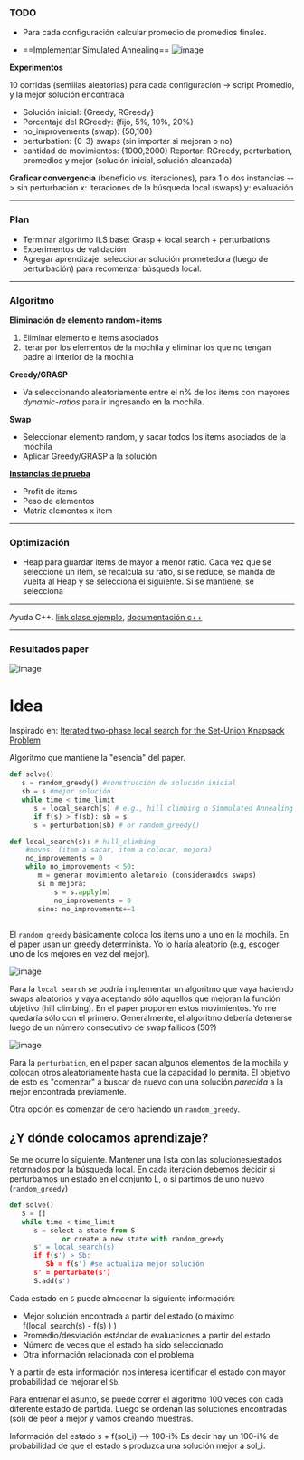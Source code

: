 ### TODO

- Para cada configuración calcular promedio de promedios finales.

- ==Implementar Simulated Annealing==
![image](https://i.imgur.com/5n6Jx02.png)


**Experimentos**

10 corridas (semillas aleatorias) para cada configuración -> script
Promedio, y la mejor solución encontrada
- Solución inicial: {Greedy, RGreedy}
- Porcentaje del RGreedy: {fijo, 5%, 10%, 20%}
- no_improvements (swap): {50,100}
- perturbation: {0-3} swaps (sin importar si mejoran o no)
- cantidad de movimientos: {1000,2000}
Reportar: RGreedy, perturbation, promedios y mejor (solución inicial, solución alcanzada)

**Graficar convergencia** (beneficio vs. iteraciones), para 1 o dos instancias --> sin perturbación
x: iteraciones de la búsqueda local  (swaps)
y: evaluación


---

### Plan

- Terminar algoritmo ILS base: Grasp + local search + perturbations
- Experimentos de validación
- Agregar aprendizaje: seleccionar solución prometedora (luego de perturbación) para recomenzar búsqueda local. 

----

### Algoritmo

**Eliminación de elemento random+items**
1. Eliminar elemento e items asociados
2. Iterar por los elementos de la mochila y eliminar los que no tengan padre al interior de la mochila

**Greedy/GRASP**
- Va seleccionando aleatoriamente entre el n% de los items con mayores *dynamic-ratios* para ir ingresando en la mochila.

**Swap**
  - Seleccionar elemento random, y sacar todos los items asociados de la mochila
  - Aplicar Greedy/GRASP a la solución 
	
**[Instancias de prueba](https://www.researchgate.net/publication/336126211_Three_kinds_of_SUKP_instances)**
- Profit de items
- Peso de elementos
- Matriz elementos x item





---

### Optimización

* Heap para guardar items de mayor a menor ratio. Cada vez que se seleccione un item, se recalcula su ratio, si se reduce, se manda de vuelta al Heap y se selecciona el siguiente. Si se mantiene, se selecciona


--- 

Ayuda C++. [link clase ejemplo](https://dis.unal.edu.co/~fgonza/courses/2003/poo/c++.htm), [documentación c++](http://www.cplusplus.com/reference/list/list/)

---



### Resultados paper

![image](https://i.imgur.com/J9p4CUq.png)

Idea
==

Inspirado en:
[Iterated two-phase local search for the Set-Union Knapsack Problem](https://sci-hub.se/10.1016/j.future.2019.07.062)

Algoritmo que mantiene la "esencia" del paper.

````python
def solve()
   s = random_greedy() #construcción de solución inicial
   sb = s #mejor solución
   while time < time_limit
      s = local_search(s) # e.g., hill climbing o Simmulated Annealing para mejorar resultados
      if f(s) > f(sb): sb = s
      s = perturbation(sb) # or random_greedy()
````

````python
def local_search(s): # hill_climbing
    #moves: (item a sacar, item a colocar, mejora)
    no_improvements = 0
    while no_improvements < 50:
       m = generar movimiento aletaroio (considerandos swaps) 
       si m mejora: 
	       s = s.apply(m)
	       no_improvements = 0
	   sino: no_improvements+=1
       
````


El `random_greedy` básicamente coloca los items uno a uno en la mochila. En el paper usan un greedy determinista. Yo lo haría aleatorio (e.g, escoger uno de los mejores en vez del mejor).

![image](https://i.imgur.com/ZCPDunx.png)

Para la `local search` se podría implementar un algoritmo que vaya haciendo swaps aleatorios y vaya aceptando sólo aquellos que mejoran la función objetivo (hill climbing). En el paper proponen estos movimientos. Yo me quedaría sólo con el primero. Generalmente, el algoritmo debería detenerse luego de un número consecutivo de swap fallidos (50?)

![image](https://i.imgur.com/B5CNEqK.png)

Para la `perturbation`, en el paper sacan algunos elementos de la mochila y colocan otros aleatoriamente hasta que la capacidad lo permita. El objetivo de esto es "comenzar" a buscar de nuevo con una solución *parecida* a la mejor encontrada previamente.

Otra opción es comenzar de cero haciendo un `random_greedy`.


¿Y dónde colocamos aprendizaje?
---

Se me ocurre lo siguiente. Mantener una lista con las soluciones/estados retornados por la búsqueda local.
En cada iteración debemos decidir si perturbamos un estado en el conjunto L, o si partimos de uno nuevo (`random_greedy`)

````python
def solve()
   S = []
   while time < time_limit
      s = select a state from S 
	         or create a new state with random_greedy 
      s' = local_search(s)  
      if f(s') > Sb: 
         Sb = f(s') #se actualiza mejor solución
      s' = perturbate(s')
      S.add(s')
````

Cada estado en `S` puede almacenar la siguiente información:

- Mejor solución encontrada a partir del estado (o máximo f(local_search(s) - f(s) ) )
- Promedio/desviación estándar de evaluaciones a partir del estado
- Número de veces que el estado ha sido seleccionado
- Otra información relacionada con el problema

Y a partir de esta información nos interesa identificar el estado con mayor probabilidad de mejorar el `Sb`. 

Para entrenar el asunto, se puede correr el algoritmo 100 veces con cada diferente estado de partida. Luego se ordenan las soluciones encontradas (sol) de peor a mejor y vamos creando muestras.

Información del estado s + f(sol_i)  -->  100-i%
Es decir hay un 100-i% de probabilidad de que el estado s produzca una solución mejor a sol_i.

<!--stackedit_data:
eyJoaXN0b3J5IjpbMzcyNjUxNDUyLC05MTUyNDcwNDMsLTIwNT
cxNTUxMTksLTE3NzI2MDgyNTcsMTU4MjU4NjMzOCwtMTYyMDI1
MTUsLTY2MjA4NjQ1OCwtMzUzMTc3OTk1LDE3OTc5MDc3MjAsOD
QxMzAzMjM4LDg2MTI5NjExOCwtNjAzODQyMzUwLC0xMzcxNjc1
MjA1LC0xODI1NDQzNTY4LC0xODI1NDQzNTY4LDEzNTY4Mjg1Nj
AsMTUzMzU2MTg1OSwtNDYyNTAwNTY1LC04MDMxODIyNTMsLTE0
MzIyODQwOTVdfQ==
-->
